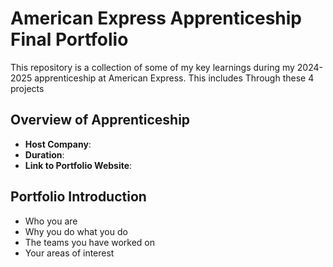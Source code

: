 # American Express Apprenticeship Final Portfolio

This repository is a collection of some of my key learnings during my 2024-2025 apprenticeship at American Express. This includes Through these 4 projects

## Overview of Apprenticeship
- **Host Company**:
- **Duration**:
- **Link to Portfolio Website**:

## Portfolio Introduction
- Who you are
- Why you do what you do
- The teams you have worked on
- Your areas of interest
